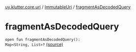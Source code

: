 [uy.klutter.core.uri](../index.md) / [ImmutableUri](index.md) / [fragmentAsDecodedQuery](.)


# fragmentAsDecodedQuery
<code>open fun fragmentAsDecodedQuery(): Map<String, List<String>>?</code> [(source)](https://github.com/kohesive/klutter/blob/master/core-jdk6/src/main/kotlin/uy/klutter/core/uri/UriBuilder.kt#L68)<br/>

